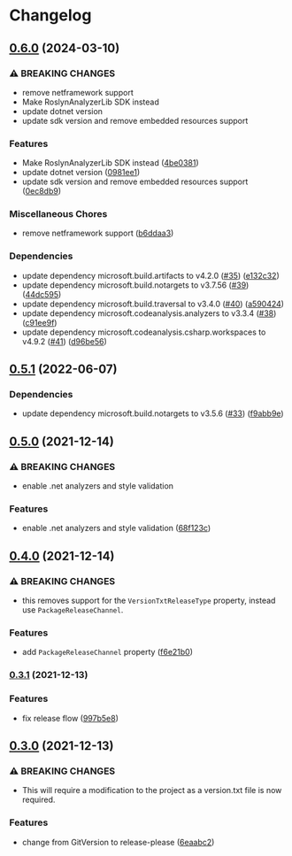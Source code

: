 # Changelog

## [0.6.0](https://github.com/YoloDev/YoloDev.Sdk/compare/YoloDev.Sdk-v0.5.1...YoloDev.Sdk-v0.6.0) (2024-03-10)


### ⚠ BREAKING CHANGES

* remove netframework support
* Make RoslynAnalyzerLib SDK instead
* update dotnet version
* update sdk version and remove embedded resources support

### Features

* Make RoslynAnalyzerLib SDK instead ([4be0381](https://github.com/YoloDev/YoloDev.Sdk/commit/4be03811e55311ae36f175cfa0bcde38c537c35c))
* update dotnet version ([0981ee1](https://github.com/YoloDev/YoloDev.Sdk/commit/0981ee135bc86fc7b5c9234e207104ade3586b47))
* update sdk version and remove embedded resources support ([0ec8db9](https://github.com/YoloDev/YoloDev.Sdk/commit/0ec8db90a43c30823ae67aad3b1d39f065630d9d))


### Miscellaneous Chores

* remove netframework support ([b6ddaa3](https://github.com/YoloDev/YoloDev.Sdk/commit/b6ddaa3085ba61af0ab5579525f6b780bb3f3a92))


### Dependencies

* update dependency microsoft.build.artifacts to v4.2.0 ([#35](https://github.com/YoloDev/YoloDev.Sdk/issues/35)) ([e132c32](https://github.com/YoloDev/YoloDev.Sdk/commit/e132c32172b2c0823a2e059142db1ded6899cac6))
* update dependency microsoft.build.notargets to v3.7.56 ([#39](https://github.com/YoloDev/YoloDev.Sdk/issues/39)) ([44dc595](https://github.com/YoloDev/YoloDev.Sdk/commit/44dc595cfc4e65b7fc6f301e44418a601cd0ebe5))
* update dependency microsoft.build.traversal to v3.4.0 ([#40](https://github.com/YoloDev/YoloDev.Sdk/issues/40)) ([a590424](https://github.com/YoloDev/YoloDev.Sdk/commit/a5904246441ab4adcff503d2d54c05b918c7eaeb))
* update dependency microsoft.codeanalysis.analyzers to v3.3.4 ([#38](https://github.com/YoloDev/YoloDev.Sdk/issues/38)) ([c91ee9f](https://github.com/YoloDev/YoloDev.Sdk/commit/c91ee9f8584ccb62a01fe9bae7eefcb48c54f966))
* update dependency microsoft.codeanalysis.csharp.workspaces to v4.9.2 ([#41](https://github.com/YoloDev/YoloDev.Sdk/issues/41)) ([d96be56](https://github.com/YoloDev/YoloDev.Sdk/commit/d96be56472f36f650bb92a77d62942b3b6434aae))

## [0.5.1](https://github.com/YoloDev/YoloDev.Sdk/compare/YoloDev.Sdk-v0.5.0...YoloDev.Sdk-v0.5.1) (2022-06-07)


### Dependencies

* update dependency microsoft.build.notargets to v3.5.6 ([#33](https://github.com/YoloDev/YoloDev.Sdk/issues/33)) ([f9abb9e](https://github.com/YoloDev/YoloDev.Sdk/commit/f9abb9e906ebd56ed5e5751e2a27890e4a11ce99))

## [0.5.0](https://www.github.com/YoloDev/YoloDev.Sdk/compare/YoloDev.Sdk-v0.4.0...YoloDev.Sdk-v0.5.0) (2021-12-14)


### ⚠ BREAKING CHANGES

* enable .net analyzers and style validation

### Features

* enable .net analyzers and style validation ([68f123c](https://www.github.com/YoloDev/YoloDev.Sdk/commit/68f123c4bc7f597076e08167e4659db9da559394))

## [0.4.0](https://www.github.com/YoloDev/YoloDev.Sdk/compare/YoloDev.Sdk-v0.3.1...YoloDev.Sdk-v0.4.0) (2021-12-14)


### ⚠ BREAKING CHANGES

* this removes support for the `VersionTxtReleaseType` property, instead use `PackageReleaseChannel`.

### Features

* add `PackageReleaseChannel` property ([f6e21b0](https://www.github.com/YoloDev/YoloDev.Sdk/commit/f6e21b07fd81fc34dea6a496e8b42301d3b1c2d4))

### [0.3.1](https://www.github.com/YoloDev/YoloDev.Sdk/compare/YoloDev.Sdk-v0.3.0...YoloDev.Sdk-v0.3.1) (2021-12-13)


### Features

* fix release flow ([997b5e8](https://www.github.com/YoloDev/YoloDev.Sdk/commit/997b5e83b2cf66b5c48e5caa28b038d6ccdfa54a))

## [0.3.0](https://www.github.com/YoloDev/YoloDev.Sdk/compare/YoloDev.Sdk-v0.2.30...YoloDev.Sdk-v0.3.0) (2021-12-13)


### ⚠ BREAKING CHANGES

* This will require a modification to the project as a version.txt file is now required.

### Features

* change from GitVersion to release-please ([6eaabc2](https://www.github.com/YoloDev/YoloDev.Sdk/commit/6eaabc209058dd13c7cd261239d2a83d5143289d))
